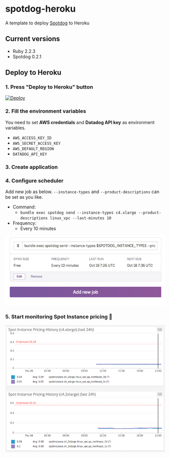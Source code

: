 # spotdog-heroku

A template to deploy [Spotdog](https://github.com/dtan4/spotdog) to Heroku

## Current versions

- Ruby 2.2.3
- Spotdog 0.2.1

## Deploy to Heroku

### 1. Press "Deploy to Heroku" button

[![Deploy](https://www.herokucdn.com/deploy/button.svg)](https://heroku.com/deploy)

### 2. Fill the environment variables

You need to set __AWS credentials__ and __Datadog API key__ as environment variables.

- `AWS_ACCESS_KEY_ID`
- `AWS_SECRET_ACCESS_KEY`
- `AWS_DEFAULT_REGION`
- `DATADOG_API_KEY`

### 3. Create application

### 4. Configure scheduler

Add new job as below. `--instance-types` and `--product-descriptions` can be set as you like.

- Command:
  - `bundle exec spotdog send --instance-types c4.xlarge --product-descriptions linux_vpc --last-minutes 10`
- Frequency:
  - Every 10 minutes

![scheduler](images/scheduler.png)

### 5. Start monitoring Spot Instance pricing :tada:

![spotdog](images/spotdog.png)
